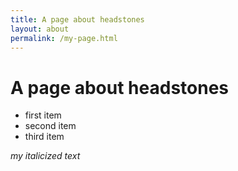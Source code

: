 ```yaml
---
title: A page about headstones
layout: about
permalink: /my-page.html
---
```


# A page about headstones

- first item
- second item
- third item

*my italicized text*
